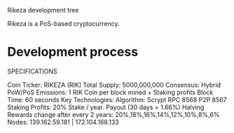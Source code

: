 
Rikeza development tree

Rikeza is a PoS-based cryptocurrency.

Development process
===========================

SPECIFICATIONS

Coin Ticker: RIKEZA (RIK)
Total Supply: 5000,000,000
Consensus: Hybrid PoW/PoS
Emissions: 1 RIK Coin per block mined + Staking profits
Block Time: 60 seconds
Key Technologies: Algorithm: Scrypt
RPC 8568
P2P 8567
Staking Profits: 20% Stake / year. Payout (30 days = 1.66%)
Halving Rewards change after every 2 years: 20%,18%,16%,14%,12%,10%,8%,6%
Nodes: 139.162.59.181 | 172.104.168.133

